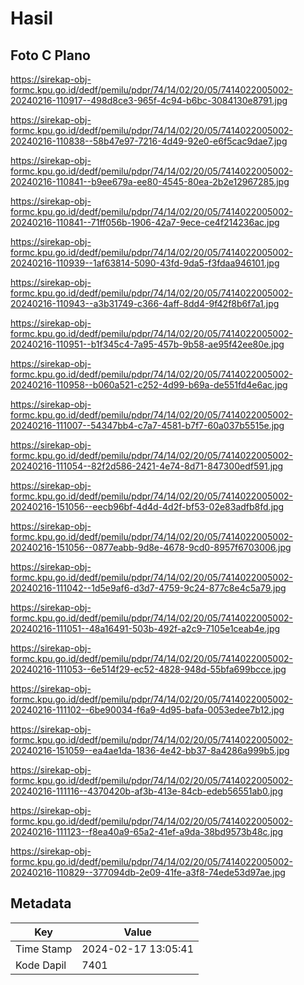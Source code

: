 # Hasil

## Foto C Plano

https://sirekap-obj-formc.kpu.go.id/dedf/pemilu/pdpr/74/14/02/20/05/7414022005002-20240216-110917--498d8ce3-965f-4c94-b6bc-3084130e8791.jpg

https://sirekap-obj-formc.kpu.go.id/dedf/pemilu/pdpr/74/14/02/20/05/7414022005002-20240216-110838--58b47e97-7216-4d49-92e0-e6f5cac9dae7.jpg

https://sirekap-obj-formc.kpu.go.id/dedf/pemilu/pdpr/74/14/02/20/05/7414022005002-20240216-110841--b9ee679a-ee80-4545-80ea-2b2e12967285.jpg

https://sirekap-obj-formc.kpu.go.id/dedf/pemilu/pdpr/74/14/02/20/05/7414022005002-20240216-110841--71ff056b-1906-42a7-9ece-ce4f214236ac.jpg

https://sirekap-obj-formc.kpu.go.id/dedf/pemilu/pdpr/74/14/02/20/05/7414022005002-20240216-110939--1af63814-5090-43fd-9da5-f3fdaa946101.jpg

https://sirekap-obj-formc.kpu.go.id/dedf/pemilu/pdpr/74/14/02/20/05/7414022005002-20240216-110943--a3b31749-c366-4aff-8dd4-9f42f8b6f7a1.jpg

https://sirekap-obj-formc.kpu.go.id/dedf/pemilu/pdpr/74/14/02/20/05/7414022005002-20240216-110951--b1f345c4-7a95-457b-9b58-ae95f42ee80e.jpg

https://sirekap-obj-formc.kpu.go.id/dedf/pemilu/pdpr/74/14/02/20/05/7414022005002-20240216-110958--b060a521-c252-4d99-b69a-de551fd4e6ac.jpg

https://sirekap-obj-formc.kpu.go.id/dedf/pemilu/pdpr/74/14/02/20/05/7414022005002-20240216-111007--54347bb4-c7a7-4581-b7f7-60a037b5515e.jpg

https://sirekap-obj-formc.kpu.go.id/dedf/pemilu/pdpr/74/14/02/20/05/7414022005002-20240216-111054--82f2d586-2421-4e74-8d71-847300edf591.jpg

https://sirekap-obj-formc.kpu.go.id/dedf/pemilu/pdpr/74/14/02/20/05/7414022005002-20240216-151056--eecb96bf-4d4d-4d2f-bf53-02e83adfb8fd.jpg

https://sirekap-obj-formc.kpu.go.id/dedf/pemilu/pdpr/74/14/02/20/05/7414022005002-20240216-151056--0877eabb-9d8e-4678-9cd0-8957f6703006.jpg

https://sirekap-obj-formc.kpu.go.id/dedf/pemilu/pdpr/74/14/02/20/05/7414022005002-20240216-111042--1d5e9af6-d3d7-4759-9c24-877c8e4c5a79.jpg

https://sirekap-obj-formc.kpu.go.id/dedf/pemilu/pdpr/74/14/02/20/05/7414022005002-20240216-111051--48a16491-503b-492f-a2c9-7105e1ceab4e.jpg

https://sirekap-obj-formc.kpu.go.id/dedf/pemilu/pdpr/74/14/02/20/05/7414022005002-20240216-111053--6e514f29-ec52-4828-948d-55bfa699bcce.jpg

https://sirekap-obj-formc.kpu.go.id/dedf/pemilu/pdpr/74/14/02/20/05/7414022005002-20240216-111102--6be90034-f6a9-4d95-bafa-0053edee7b12.jpg

https://sirekap-obj-formc.kpu.go.id/dedf/pemilu/pdpr/74/14/02/20/05/7414022005002-20240216-151059--ea4ae1da-1836-4e42-bb37-8a4286a999b5.jpg

https://sirekap-obj-formc.kpu.go.id/dedf/pemilu/pdpr/74/14/02/20/05/7414022005002-20240216-111116--4370420b-af3b-413e-84cb-edeb56551ab0.jpg

https://sirekap-obj-formc.kpu.go.id/dedf/pemilu/pdpr/74/14/02/20/05/7414022005002-20240216-111123--f8ea40a9-65a2-41ef-a9da-38bd9573b48c.jpg

https://sirekap-obj-formc.kpu.go.id/dedf/pemilu/pdpr/74/14/02/20/05/7414022005002-20240216-110829--377094db-2e09-41fe-a3f8-74ede53d97ae.jpg


## Metadata

| Key        | Value               |
| ---------- | ------------------- |
| Time Stamp | 2024-02-17 13:05:41 |
| Kode Dapil | 7401                |



